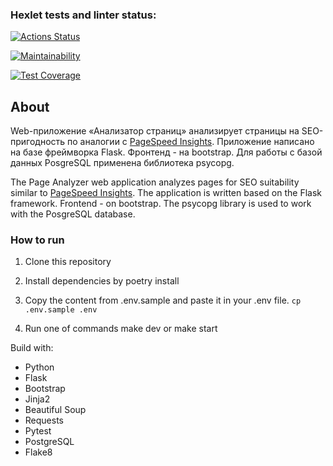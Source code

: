 ### Hexlet tests and linter status:
[![Actions Status](https://github.com/bulbaattacks/python-project-83/workflows/hexlet-check/badge.svg)](https://github.com/bulbaattacks/python-project-83/actions)

[![Maintainability](https://api.codeclimate.com/v1/badges/47ebe37ff75503196def/maintainability)](https://codeclimate.com/github/bulbaattacks/python-project-83/maintainability)

[![Test Coverage](https://api.codeclimate.com/v1/badges/47ebe37ff75503196def/test_coverage)](https://codeclimate.com/github/bulbaattacks/python-project-83/test_coverage)

## About
Web-приложение «Анализатор страниц» анализирует страницы на SEO-пригодность по аналогии с [PageSpeed Insights](https://pagespeed.web.dev). Приложение написано на базе фреймворка Flask. Фронтенд - на bootstrap. Для работы с базой данных PosgreSQL применена библиотека psycopg.

The Page Analyzer web application analyzes pages for SEO suitability similar to [PageSpeed ​​Insights](https://pagespeed.web.dev). The application is written based on the Flask framework. Frontend - on bootstrap. The psycopg library is used to work with the PosgreSQL database.

### How to run 
1. Clone this repository
2. Install dependencies by poetry install
3. Copy the content from .env.sample and paste it in your .env file.
`
cp .env.sample .env
`

4. Run one of commands make dev or make start

Build with:
- Python
- Flask
- Bootstrap
- Jinja2
- Beautiful Soup
- Requests
- Pytest
- PostgreSQL
- Flake8
